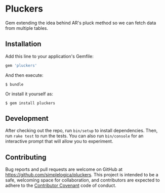 # Pluckers

Gem extending the idea behind AR's pluck method so we can fetch data from multiple tables.

## Installation

Add this line to your application's Gemfile:

```ruby
gem 'pluckers'
```

And then execute:

    $ bundle

Or install it yourself as:

    $ gem install pluckers

## Development

After checking out the repo, run `bin/setup` to install dependencies. Then, run `rake test` to run the tests. You can also run `bin/console` for an interactive prompt that will allow you to experiment.

## Contributing

Bug reports and pull requests are welcome on GitHub at https://github.com/simplelogica/pluckers. This project is intended to be a safe, welcoming space for collaboration, and contributors are expected to adhere to the [Contributor Covenant](http://contributor-covenant.org) code of conduct.

